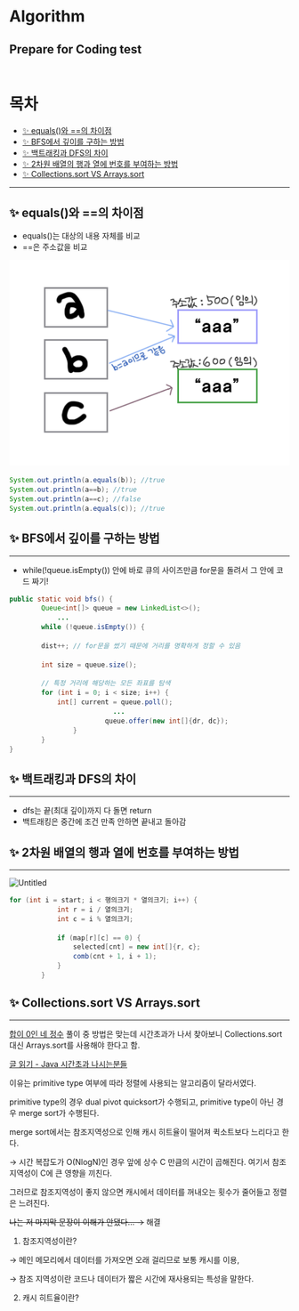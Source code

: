 # Algorithm

## Prepare for Coding test <br/><br/>

# 목차
- [✨ equals()와 ==의 차이점](#--equals-----------)
- [✨ BFS에서 깊이를 구하는 방법](#--bfs에서-깊이를-구하는-방법)
- [✨ 백트래킹과 DFS의 차이](#--백트래킹과-dfs의-차이)
- [✨ 2차원 배열의 행과 열에 번호를 부여하는 방법](#--2차원-배열의-행과-열의-번호를-부여하는-방법)
- [✨ Collections.sort VS Arrays.sort](#--collectionssort-vs-arrayssort)


---

## ✨ equals()와 ==의 차이점
- equals()는 대상의 내용 자체를 비교
- ==은 주소값을 비교

![title](img.png)
```java
System.out.println(a.equals(b)); //true
System.out.println(a==b); //true
System.out.println(a==c); //false
System.out.println(a.equals(c)); //true
```

## ✨ BFS에서 깊이를 구하는 방법

---

- while(!queue.isEmpty()) 안에 바로 큐의 사이즈만큼 for문을 돌려서 그 안에 코드 짜기!

```java
public static void bfs() {
		Queue<int[]> queue = new LinkedList<>();
			...
		while (!queue.isEmpty()) {

        dist++; // for문을 썼기 때문에 거리를 명확하게 정할 수 있음

        int size = queue.size();

        // 특정 거리에 해당하는 모든 좌표를 탐색
        for (int i = 0; i < size; i++) {
            int[] current = queue.poll();
						  ...
						queue.offer(new int[]{dr, dc});
				}
		}
}
```

## ✨ 백트래킹과 DFS의 차이

---

- dfs는 끝(최대 깊이)까지 다 돌면 return
- 백트래킹은 중간에 조건 만족 안하면 끝내고 돌아감

## ✨ 2차원 배열의 행과 열에 번호를 부여하는 방법

---

![Untitled](https://user-images.githubusercontent.com/60567697/210377762-8219acde-86e8-4b51-afb7-15134d89a255.png)

```java
for (int i = start; i < 행의크기 * 열의크기; i++) {
            int r = i / 열의크기;
            int c = i % 열의크기;
            
            if (map[r][c] == 0) {
                selected[cnt] = new int[]{r, c};
                comb(cnt + 1, i + 1);
            }
        }
```

## ✨ Collections.sort VS Arrays.sort

---

[합이 0인 네 정수](https://www.acmicpc.net/problem/7453)  풀이 중 방법은 맞는데 시간초과가 나서 찾아보니 Collections.sort 대신 Arrays.sort를 사용해야 한다고 함.

[글 읽기 - Java 시간초과 나시는분들](https://www.acmicpc.net/board/view/50851)

이유는 primitive type 여부에 따라 정렬에 사용되는 알고리즘이 달라서였다.

primitive type의 경우 dual pivot quicksort가 수행되고,  primitive type이 아닌 경우 merge sort가 수행된다.

merge sort에서는 참조지역성으로 인해 캐시 히트율이 떨어져 퀵소트보다 느리다고 한다.

→ 시간 복잡도가 O(NlogN)인 경우 앞에 상수 C 만큼의 시간이 곱해진다. 여기서 참조지역성이 C에 큰 영향을 끼친다.

그러므로 참조지역성이 좋지 않으면 캐시에서 데이터를 꺼내오는 횟수가 줄어들고 정렬은 느려진다.

~~나는 저 마지막 문장이 이해가 안됐다…  →~~    해결

1) 참조지역성이란?

→ 메인 메모리에서 데이터를 가져오면 오래 걸리므로 보통 캐시를 이용,

→ 참조 지역성이란 코드나 데이터가 짧은 시간에 재사용되는 특성을 말한다.

2) 캐시 히트율이란?
